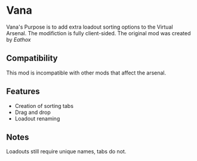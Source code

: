 # Vana
Vana's Purpose is to add extra loadout sorting options to the Virtual Arsenal. The modifiction is fully client-sided.
The original mod was created by *Eathox*

## Compatibility
This mod is incompatible with other mods that affect the arsenal.

## Features
- Creation of sorting tabs
- Drag and drop
- Loadout renaming

## Notes 
Loadouts still require unique names, tabs do not.
